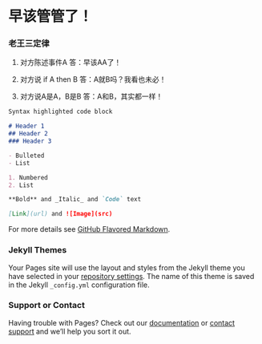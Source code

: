# 早该管管了！


### 老王三定律
1. 对方陈述事件A
答：早该AA了！

2. 对方说 if A then B
答：A就B吗？我看也未必！

3. 对方说A是A，B是B
答：A和B，其实都一样！

```markdown
Syntax highlighted code block

# Header 1
## Header 2
### Header 3

- Bulleted
- List

1. Numbered
2. List

**Bold** and _Italic_ and `Code` text

[Link](url) and ![Image](src)
```

For more details see [GitHub Flavored Markdown](https://guides.github.com/features/mastering-markdown/).

### Jekyll Themes

Your Pages site will use the layout and styles from the Jekyll theme you have selected in your [repository settings](https://github.com/Guanism/Guanism.github.io/settings). The name of this theme is saved in the Jekyll `_config.yml` configuration file.

### Support or Contact

Having trouble with Pages? Check out our [documentation](https://help.github.com/categories/github-pages-basics/) or [contact support](https://github.com/contact) and we’ll help you sort it out.
